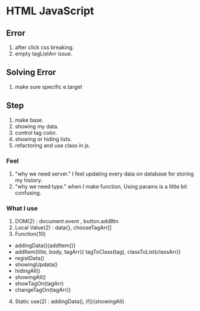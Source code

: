 # HTML JavaScript

## Error

1. after click css breaking.
2. empty tagListArr issue.

## Solving Error

1. make sure specific e.target

## Step

1. make base.
2. showing my data.
3. control tag color.
4. showing or hiding lists.
5. refactoring and use class in js.

### Feel

1. "why we need server." I feel updating every data on database for storing my history.
2. "why we need type." when I make function, Using params is a little bit confusing.

### What I use

1. DOM(2) : document.event , button.addBtn
2. Local Value(2) : data{}, chooseTagArr[]
3. Function(10)

- addingData(){addItem()}
- addItem(title, body, tagArr){ tagToClass(tag), classToList(classArr)}
- registData()
- showingUpdata()
- hidingAll()
- showingAll()
- showTagOn(tagArr)
- changeTagOn(tagArr)}

4. Static use(2) : addingData(), if(){showingAll}
